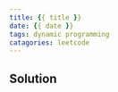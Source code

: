 ```yaml
---
title: {{ title }}
date: {{ date }}
tags: dynamic programming
catagories: leetcode
---
```


## Solution
